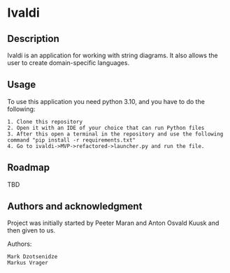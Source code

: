 # Ivaldi


## Description
Ivaldi is an application for working with string diagrams. It also allows the user to create domain-specific languages.

## Usage
To use this application you need python 3.10, and you have to do the following:
```
1. Clone this repository
2. Open it with an IDE of your choice that can run Python files
3. After this open a terminal in the repository and use the following command "pip install -r requirements.txt"
4. Go to ivaldi->MVP->refactored->launcher.py and run the file.
```

## Roadmap
TBD

## Authors and acknowledgment
Project was initially started by Peeter Maran and Anton Osvald Kuusk and then given to us.

Authors:
    
    Mark Dzotsenidze
    Markus Vrager

